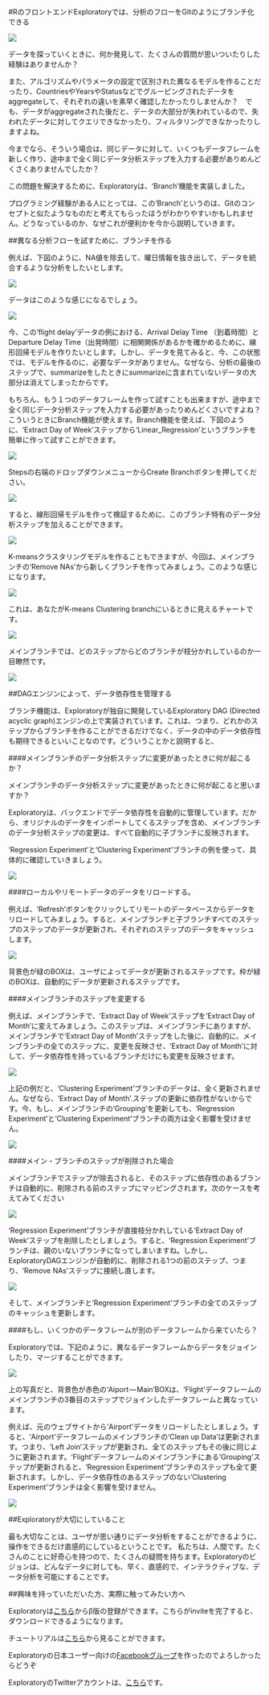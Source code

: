 #RのフロントエンドExploratoryでは、分析のフローをGitのようにブランチ化できる

![](images/branch-tutorial.png)

データを探っていくときに、何か発見して、たくさんの質問が思いついたりした経験はありませんか？　

また、アルゴリズムやパラメータの設定で区別された異なるモデルを作ることだったり、CountriesやYearsやStatusなどでグルーピングされたデータをaggregateして、それぞれの違いを素早く確認したかったりしませんか？　でも、データがaggregateされた後だと、データの大部分が失われているので、失われたデータに対してクエリできなかったり、フィルタリングできなかったりしますよね。

今までなら、そういう場合は、同じデータに対して、いくつもデータフレームを新しく作り、途中まで全く同じデータ分析ステップを入力する必要がありめんどくさくありませんでしたか？


この問題を解決するために、Exploratoryは、‘Branch’機能を実装しました。

プログラミング経験がある人にとっては、この‘Branch’というのは、Gitのコンセプトと似たようなものだと考えてもらったほうがわかりやすいかもしれません。どうなっているのか、なぜこれが便利かを今から説明していきます。

##異なる分析フローを試すために、ブランチを作る

例えば、下図のように、NA値を除去して、曜日情報を抜き出して、データを統合するような分析をしたいとします。

![](images/to_run_multiple_experiments.png)

データはこのような感じになるでしょう。

![](images/to_run_multiple_experiments2.png)

今、この‘flight delay’データの例における、Arrival Delay Time （到着時間）とDeparture Delay Time（出発時間）に相関関係があるかを確かめるために、線形回帰モデルを作りたいとします。しかし、データを見てみると、今、この状態では、モデルを作るのに、必要なデータがありません。なぜなら、分析の最後のステップで、summarizeをしたときにsummarizeに含まれていないデータの大部分は消えてしまったからです。

もちろん、もう１つのデータフレームを作って試すことも出来ますが、途中まで全く同じデータ分析ステップを入力する必要があったりめんどくさいですよね？こういうときにBranch機能が使えます。Branch機能を使えば、下図のように、‘Extract Day of Week’ステップから‘Linear_Regression’というブランチを簡単に作って試すことができます。

![](images/branch_Linear_Regression.png)

Stepsの右端のドロップダウンメニューからCreate Branchボタンを押してください。

![](images/branch_icon2.png)

すると、線形回帰モデルを作って検証するために、このブランチ特有のデータ分析ステップを加えることができます。

![](images/branch_Linear_Regression3.png)

K-meansクラスタリングモデルを作ることもできますが、今回は、メインブランチの‘Remove NAs’から新しくブランチを作ってみましょう。このような感じになります。

![](images/branching_off_from_Remove.png)

これは、あなたがK-means Clustering branchにいるときに見えるチャートです。

![](images/K-means_Clustering_branch.png)

メインブランチでは、どのステップからどのブランチが枝分かれしているのか一目瞭然です。

![](images/main_brunch_eye.png)

##DAGエンジンによって、データ依存性を管理する


ブランチ機能は、Exploratoryが独自に開発しているExploratory DAG (Directed acyclic graph)エンジンの上で実装されています。これは、つまり、どれかのステップからブランチを作ることができるだけでなく、データの中のデータ依存性も期待できるといいことなのです。どういうことかと説明すると、


####メインブランチのデータ分析ステップに変更があったときに何が起こるか？

メインブランチのデータ分析ステップに変更があったときに何が起こると思いますか？

Exploratoryは、バックエンドでデータ依存性を自動的に管理しています。だから、オリジナルのデータをインポートしてくるステップを含め、メインブランチのデータ分析ステップの変更は、すべて自動的に子ブランチに反映されます。

‘Regression Experiment’と‘Clustering Experiment’ブランチの例を使って、具体的に確認していきましょう。

![](images/main_branch_change.png)

####ローカルやリモートデータのデータをリロードする。

例えば、‘Refresh’ボタンをクリックしてリモートのデータベースからデータをリロードしてみましょう。すると、メインブランチと子ブランチすべてのステップのステップのデータが更新され、それぞれのステップのデータをキャッシュします。

![](images/cache_for_each_step.png)


背景色が緑のBOXは、ユーザによってデータが更新されるステップです。枠が緑のBOXは、自動的にデータが更新されるステップです。


####メインブランチのステップを変更する

例えば、メインブランチで、‘Extract Day of Week’ステップを‘Extract Day of Month’に変えてみましょう。このステップは、メインブランチにありますが、メインブランチで‘Extract Day of Month’ステップをした後に、自動的に、メインブランチの全てのステップに、変更を反映させ、‘Extract Day of Month’に対して、データ依存性を持っているブランチだけにも変更を反映させます。

![](images/Updated_a_step.png)

上記の例だと、‘Clustering Experiment’ブランチのデータは、全く更新されません。なぜなら、‘Extract Day of Month’.ステップの更新に依存性がないからです。今、もし、メインブランチの‘Grouping’を更新しても、‘Regression Experiment’と‘Clustering Experiment’ブランチの両方は全く影響を受けません。

![](images/grouping-no-impact.png)

####メイン・ブランチのステップが削除された場合

メインブランチでステップが除去されると、そのステップに依存性のあるブランチは自動的に、削除される前のステップにマッピングされます。次のケースを考えてみてください

![](images/consider_following.png)

‘Regression Experiment’ブランチが直接枝分かれしている‘Extract Day of Week’ステップを削除したとしましょう。すると、‘Regression Experiment’ブランチは、親のいないブランチになってしまいますね。しかし、ExploratoryDAGエンジンが自動的に、削除される1つの前のステップ、つまり、‘Remove NAs’ステップに接続し直します。

![](images/reconnect_step.png)

そして、メインブランチと‘Regression Experiment’ブランチの全てのステップのキャッシュを更新します。

####もし、いくつかのデータフレームが別のデータフレームから来ていたら？

Exploratoryでは、下記のように、異なるデータフレームからデータをジョインしたり、マージすることができます。

![](images/another_data_frame.png)

上の写真だと、背景色が赤色の‘Aiport — Main’BOXは、‘Flight’データフレームのメインブランチの3番目のステップでジョインしたデータフレームと異なっています。

例えば、元のウェブサイトから‘Airport’データをリロードしたとしましょう。すると、‘Airport’データフレームのメインブランチの‘Clean up Data’は更新されます。つまり、‘Left Join’ステップが更新され、全てのステップもその後に同じように更新されます。‘Flight’データフレームのメインブランチにある‘Grouping’ステップが更新されると、‘Regression Experiment’ブランチのステップも全て更新されます。しかし、データ依存性のあるステップのない‘Clustering Experiment’ブランチは全く影響を受けません。

![](images/another_data_frame2.png)

##Exploratoryが大切にしていること

最も大切なことは、ユーザが思い通りにデータ分析をすることができるように、操作をできるだけ直感的にしているということです。
私たちは、人間です。たくさんのことに好奇心を持つので、たくさんの疑問を持ちます。Exploratoryのビジョンは、どんなデータに対しても、早く、直感的で、インテラクティブな、データ分析を可能にすることです。



##興味を持っていただいた方、実際に触ってみたい方へ

Exploratoryは[こちら](https://exploratory.io/
)からβ版の登録ができます。こちらがinviteを完了すると、ダウンロードできるようになります。

チュートリアルは[こちら](http://docs.exploratory.io/tutorials/intro.html
)から見ることができます。

Exploratoryの日本ユーザー向けの[Facebookグループ](https://www.facebook.com/groups/1087437647994959/members/
)を作ったのでよろしかったらどうぞ

ExploratoryのTwitterアカウントは、[こちら](https://twitter.com/ExploratoryData
)です。